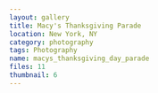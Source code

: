 ```yaml
---
layout: gallery
title: Macy's Thanksgiving Parade
location: New York, NY
category: photography
tags: Photography
name: macys_thanksgiving_day_parade
files: 11
thumbnail: 6
---
```

